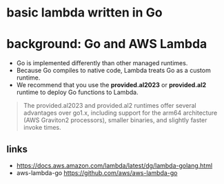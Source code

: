 # basic lambda written in Go

# background:  Go and AWS Lambda
- Go is implemented differently than other managed runtimes. 
- Because Go compiles to native code, Lambda treats Go as a custom runtime. 
- We recommend that you use the **provided.al2023** or **provided.al2** runtime to deploy Go functions to Lambda.

> The provided.al2023 and provided.al2 runtimes offer several advantages over go1.x, including support for the arm64 architecture (AWS Graviton2 processors), smaller binaries, and slightly faster invoke times.

## links

- https://docs.aws.amazon.com/lambda/latest/dg/lambda-golang.html
- aws-lambda-go https://github.com/aws/aws-lambda-go